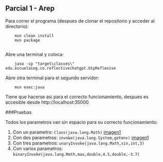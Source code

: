 ## Parcial 1 - Arep

Para correr el programa (despues de clonar el repositorio y acceder al directorio):
```
    mvn clean install
    mvn package
    
```
Abre una terminal y coloca:
```
    java -cp "target\classes\" edu.escuelaing.co.reflectivechatgpt.GtpReflexive
```
Abre otra terminal para el segundo servidor:
```
    mvn exec:java
```
Tiene que hacerse asi para el correcto funcionamiento, despues es accesible desde http://localhost:35000

###Pruebas

Todos los parametros van sin espacio para su correcto funcionamiento:
1. Con un parametro:
```Class(java.lang.Math)```
[imagen1](/images/example1.png)
2. Con dos parametros:
```invoke(java.lang.System,getenv)```
[imagen1](/images/example2.png)
3. Con tres parametros:
```unaryInvoke(java.lang.Math,sin,int,3)```
4. Con varios parametros:
```binaryInvoke(java.lang.Math,max,double,4.5,double,-3.7)```
